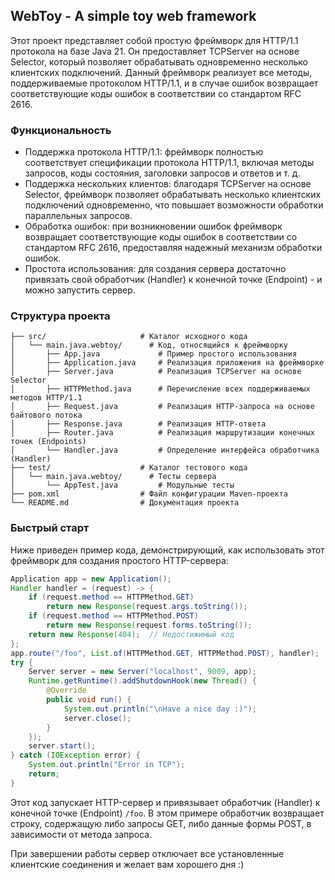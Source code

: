## WebToy - A simple toy web framework

Этот проект представляет собой простую фреймворк для HTTP/1.1 протокола на базе Java 21. Он предоставляет TCPServer на основе Selector, который позволяет обрабатывать одновременно несколько клиентских подключений. Данный фреймворк реализует все методы, поддерживаемые протоколом HTTP/1.1, и в случае ошибок возвращает соответствующие коды ошибок в соответствии со стандартом RFC 2616.

### Функциональность

- Поддержка протокола HTTP/1.1: фреймворк полностью соответствует спецификации протокола HTTP/1.1, включая методы запросов, коды состояния, заголовки запросов и ответов и т. д.
- Поддержка нескольких клиентов: благодаря TCPServer на основе Selector, фреймворк позволяет обрабатывать несколько клиентских подключений одновременно, что повышает возможности обработки параллельных запросов.
- Обработка ошибок: при возникновении ошибок фреймворк возвращает соответствующие коды ошибок в соответствии со стандартом RFC 2616, предоставляя надежный механизм обработки ошибок.
- Простота использования: для создания сервера достаточно привязать свой обработчик (Handler) к конечной точке (Endpoint) - и можно запустить сервер.

### Структура проекта

```
├── src/                     # Каталог исходного кода
│   └── main.java.webtoy/      # Код, относящийся к фреймворку
│       ├── App.java             # Пример простого использования
│       ├── Application.java     # Реализация приложения на фреймворке
│       ├── Server.java          # Реализация TCPServer на основе Selector
│       ├── HTTPMethod.java      # Перечисление всех поддерживаемых методов HTTP/1.1
│       ├── Request.java         # Реализация HTTP-запроса на основе байтового потока
│       ├── Response.java        # Реализация HTTP-ответа
│       ├── Router.java          # Реализация маршрутизации конечных точек (Endpoints)
│       └── Handler.java         # Определение интерфейса обработчика (Handler)
├── test/                    # Каталог тестового кода
│   └── main.java.webtoy/      # Тесты сервера
│       └── AppTest.java         # Модульные тесты
├── pom.xml                  # Файл конфигурации Maven-проекта
└── README.md                # Документация проекта
```

### Быстрый старт

Ниже приведен пример кода, демонстрирующий, как использовать этот фреймворк для создания простого HTTP-сервера:

```java
Application app = new Application();
Handler handler = (request) -> {
    if (request.method == HTTPMethod.GET)
        return new Response(request.args.toString());
    if (request.method == HTTPMethod.POST)
        return new Response(request.forms.toString());
    return new Response(404);  // Недостижимый код
};
app.route("/foo", List.of(HTTPMethod.GET, HTTPMethod.POST), handler);
try {
    Server server = new Server("localhost", 9009, app);
    Runtime.getRuntime().addShutdownHook(new Thread() {
        @Override
        public void run() {
            System.out.println("\nHave a nice day :)");
            server.close();
        }
    });
    server.start();
} catch (IOException error) {
    System.out.println("Error in TCP");
    return;
}
```

Этот код запускает HTTP-сервер и привязывает обработчик (Handler) к конечной точке (Endpoint) `/foo`. В этом примере обработчик возвращает строку, содержащую либо запросы GET, либо данные формы POST, в зависимости от метода запроса.

При завершении работы сервер отключает все установленные клиентские соединения и желает вам хорошего дня :)